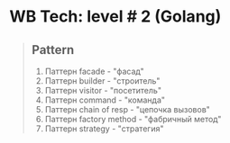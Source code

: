 # WB Tech: level # 2 (Golang)

> ## Pattern
> 1. Паттерн facade - "фасад"
> 2. Паттерн builder - "строитель"
> 3. Паттерн visitor - "посетитель"
> 4. Паттерн command - "команда"
> 5. Паттерн chain of resp - "цепочка вызовов"
> 6. Паттерн factory method - "фабричный метод"
> 7. Паттерн strategy - "стратегия"